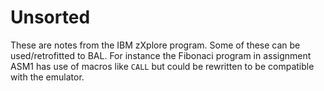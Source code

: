 # Unsorted

These are notes from the IBM zXplore program.   Some of these can be used/retrofitted to 
BAL.  For instance the Fibonaci program in assignment ASM1 has use of macros like `CALL` but could be
rewritten to be compatible with the emulator.


